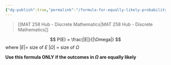 ```yaml
---
{"dg-publish":true,"permalink":"/formula-for-equally-likely-probability/","dgHomeLink":true,"dgPassFrontmatter":false,"dgShowLocalGraph":true}
---
```


> [[MAT 258 Hub - Discrete Mathematics|MAT 258 Hub - Discrete Mathematics]]

$$
P(E) = \frac{|E|}{|\Omega|}
$$
where $|E| =$ size of $E$
$|\Omega|$ = size of $\Omega$

**Use this formula ONLY if the outcomes in $\Omega$ are equally likely**